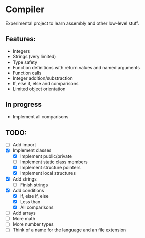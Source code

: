 # Compiler
Experimental project to learn assembly and other low-level stuff.

## Features:
- Integers
- Strings (very limited)
- Type safety
- Function definitions with return values and named arguments
- Function calls
- Integer addition/substraction
- If, else if, else and comparisons
- Limited object orientation
## In progress
- Implement all comparisons
## TODO:
- [ ] Add import
- [x] Implement classes
    - [x] Implement public/private
    - [ ] Implement static class members
    - [x] Implement structure pointers
    - [x] Implement local structures
- [x] Add strings
    - [ ] Finish strings
- [x] Add conditions
    - [x] If, else if, else
    - [x] Less than
    - [x] All comparisons
- [ ] Add arrays
- [ ] More math
- [ ] More number types
- [ ] Think of a name for the language and an file extension

